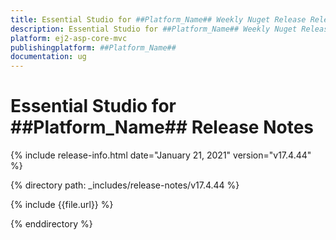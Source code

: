 ```yaml
---
title: Essential Studio for ##Platform_Name## Weekly Nuget Release Release Notes  
description: Essential Studio for ##Platform_Name## Weekly Nuget Release Release Notes  
platform: ej2-asp-core-mvc
publishingplatform: ##Platform_Name##
documentation: ug
---
```


# Essential Studio for  ##Platform_Name##  Release Notes  

{% include release-info.html date="January 21, 2021"   version="v17.4.44"  %} 

{% directory path: _includes/release-notes/v17.4.44 %}

{% include {{file.url}} %}

{% enddirectory %}
